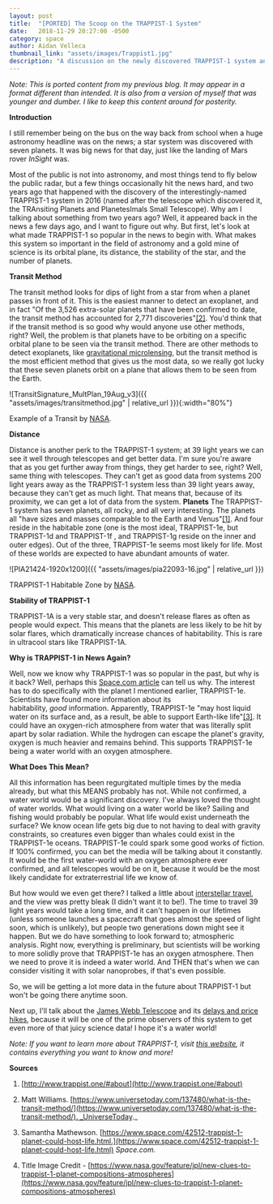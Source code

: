 ```yaml
---
layout: post
title:  "[PORTED] The Scoop on the TRAPPIST-1 System"
date:   2018-11-29 20:27:00 -0500
category: space
author: Aidan Velleca
thumbnail_link: "assets/images/Trappist1.jpg"
description: "A discussion on the newly discovered TRAPPIST-1 system and exoplanet discovery techniques"
---
```

*Note: This is ported content from my previous blog. It may appear in a format different than intended. It is also from a version of myself that was younger and dumber. I like to keep this content around for posterity.*

**Introduction**

 I still remember being on the bus on the way back from school when a huge astronomy headline was on the news; a star system was discovered with seven planets. It was big news for that day, just like the landing of Mars rover _InSight_ was. 
 
 Most of the public is not into astronomy, and most things tend to fly below the public radar, but a few things occasionally hit the news hard, and two years ago that happened with the discovery of the interestingly-named TRAPPIST-1 system in 2016 (named after the telescope which discovered it, the TRAnsiting Planets and PlanetesImals Small Telescope). Why am I talking about something from two years ago? Well, it appeared back in the news a few days ago, and I want to figure out why. But first, let's look at what made TRAPPIST-1 so popular in the news to begin with. What makes this system so important in the field of astronomy and a gold mine of science is its orbital plane, its distance, the stability of the star, and the number of planets. 
 
 **Transit Method** 
 
 The transit method looks for dips of light from a star from when a planet passes in front of it. This is the easiest manner to detect an exoplanet, and in fact "Of the 3,526 extra-solar planets that have been confirmed to date, the transit method has accounted for 2,771 discoveries"[\[2\]](https://www.universetoday.com/137480/what-is-the-transit-method/). You'd think that if the transit method is so good why would anyone use other methods, right? Well, the problem is that planets have to be orbiting on a specific orbital plane to be seen via the transit method. There are other methods to detect exoplanets, like [gravitational microlensing](https://www.universetoday.com/138141/gravitational-microlensing-method/), but the transit method is the most efficient method that gives us the most data, so we really got lucky that these seven planets orbit on a plane that allows them to be seen from the Earth. 
 
 ![TransitSignature_MultPlan_19Aug_v3]({{ "assets/images/transitmethod.jpg" | relative_url }}){:width="80%"}  
 
 Example of a Transit by [NASA](https://www.nasa.gov/mission_pages/kepler/multimedia/images/transit_signature.html).
 
 **Distance** 
 
 Distance is another perk to the TRAPPIST-1 system; at 39 light years we can see it well through telescopes and get better data. I'm sure you're aware that as you get further away from things, they get harder to see, right? Well, same thing with telescopes. They can't get as good data from systems 200 light years away as the TRAPPIST-1 system less than 39 light years away, because they can't get as much light. That means that, because of its proximity, we can get a lot of data from the system. **Planets** The TRAPPIST-1 system has seven planets, all rocky, and all very interesting. The planets all "have sizes and masses comparable to the Earth and Venus"[\[1\]](http://www.trappist.one/#about). And four reside in the habitable zone (one is the most ideal, TRAPPIST-1e, but TRAPPIST-1d and TRAPPIST-1f , and TRAPPIST-1g reside on the inner and outer edges). Out of the three, TRAPPIST-1e seems most likely for life. Most of these worlds are expected to have abundant amounts of water. 
 
![PIA21424-1920x1200]({{ "assets/images/pia22093-16.jpg" | relative_url }}) 

TRAPPIST-1 Habitable Zone by [NASA](https://www.jpl.nasa.gov/spaceimages/details.php?id=pia21424).

**Stability of TRAPPIST-1** 

TRAPPIST-1A is a very stable star, and doesn't release flares as often as people would expect. This means that the planets are less likely to be hit by solar flares, which dramatically increase chances of habitability. This is rare in ultracool stars like TRAPPIST-1A. 

**Why is TRAPPIST-1 in News Again?** 

Well, now we know why TRAPPIST-1 was so popular in the past, but why is it back? Well, perhaps this [Space.com article](https://www.space.com/42512-trappist-1-planet-could-host-life.html) can tell us why. The interest has to do specifically with the planet I mentioned earlier, TRAPPIST-1e. Scientists have found more information about its habitability, _good_ information. Apparently, TRAPPIST-1e "may host liquid water on its surface and, as a result, be able to support Earth-like life"[\[3\]](https://www.space.com/42512-trappist-1-planet-could-host-life.html). It could have an oxygen-rich atmosphere from water that was literally split apart by solar radiation. While the hydrogen can escape the planet's gravity, oxygen is much heavier and remains behind. This supports TRAPPIST-1e being a water world with an oxygen atmosphere. 

**What Does This Mean?** 

All this information has been regurgitated multiple times by the media already, but what this MEANS probably has not. While not confirmed, a water world would be a significant discovery. I've always loved the thought of water worlds. What would living on a water world be like? Sailing and fishing would probably be popular. What life would exist underneath the surface? We know ocean life gets big due to not having to deal with gravity constraints, so creatures even bigger than whales could exist in the TRAPPIST-1e oceans. TRAPPIST-1e could spark some good works of fiction. If 100% confirmed, you can bet the media will be talking about it constantly. It would be the first water-world with an oxygen atmosphere ever confirmed, and all telescopes would be on it, because it would be the most likely candidate for extraterrestrial life we know of. 

But how would we even get there? I talked a little about [interstellar travel](http://justscienceandgames.blog/2018/11/20/riding-a-moon-across-the-stars/), and the view was pretty bleak (I didn't want it to be!). The time to travel 39 light years would take a long time, and it can't happen in our lifetimes (unless someone launches a spacecraft that goes almost the speed of light soon, which is unlikely), but people two generations down might see it happen. But we do have something to look forward to; atmospheric analysis. Right now, everything is preliminary, but scientists will be working to more solidly prove that TRAPPIST-1e has an oxygen atmosphere. Then we need to prove it is indeed a water world. And THEN that's when we can consider visiting it with solar nanoprobes, if that's even possible. 

So, we will be getting a lot more data in the future about TRAPPIST-1 but won't be going there anytime soon. 

Next up, I'll talk about the [James Webb Telescope](https://www.jwst.nasa.gov/) and its [delays and price hikes](https://www.space.com/41016-nasa-delays-james-webb-space-telescope-2021.html), because it will be one of the prime observers of this system to get even more of that juicy science data! I hope it's a water world! 

_Note: If you want to learn more about TRAPPIST-1, visit [this website](http://www.trappist.one/#about), it contains everything you want to know and more!_ 

**Sources**

1.  [http://www.trappist.one/#about](http://www.trappist.one/#about)

2.  Matt Williams. [https://www.universetoday.com/137480/what-is-the-transit-method/](https://www.universetoday.com/137480/what-is-the-transit-method/). _UniverseToday._

3.  Samantha Mathewson. [https://www.space.com/42512-trappist-1-planet-could-host-life.html.](https://www.space.com/42512-trappist-1-planet-could-host-life.html) _Space.com._

4.  Title Image Credit - [https://www.nasa.gov/feature/jpl/new-clues-to-trappist-1-planet-compositions-atmospheres](https://www.nasa.gov/feature/jpl/new-clues-to-trappist-1-planet-compositions-atmospheres)